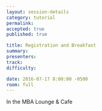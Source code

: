 ```yaml
---
layout: session-details
category: tutorial
permalink:
accepted: true
published: true

title: Registration and Breakfast
summary:
presenters:
track:
difficulty:

date: 2016-07-17 8:00:00 -0500
room: full
---
```

In the MBA Lounge & Cafe
